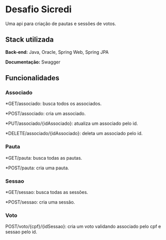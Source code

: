 
# Desafio Sicredi

Uma api para criação de pautas e sessões de votos.



## Stack utilizada

**Back-end:** Java, Oracle, Spring Web, Spring JPA

**Documentação:** Swagger
## Funcionalidades
### Associado
*GET/associado: busca todos os associados.

*POST/associado: cria um associado.

*PUT/associado/{idAssociado}: atualiza um associado pelo id.

*DELETE/associado/{idAssociado}: deleta um associado pelo id.

### Pauta
*GET/pauta: busca todas as pautas.

*POST/pauta: cria uma pauta.

### Sessao
*GET/sessao: busca todas as sessões.

*POST/sessao: cria uma sessão.

### Voto
POST/voto/{cpf}/{idSessao}: cria um voto validando associado pelo cpf e sessao pelo id.
